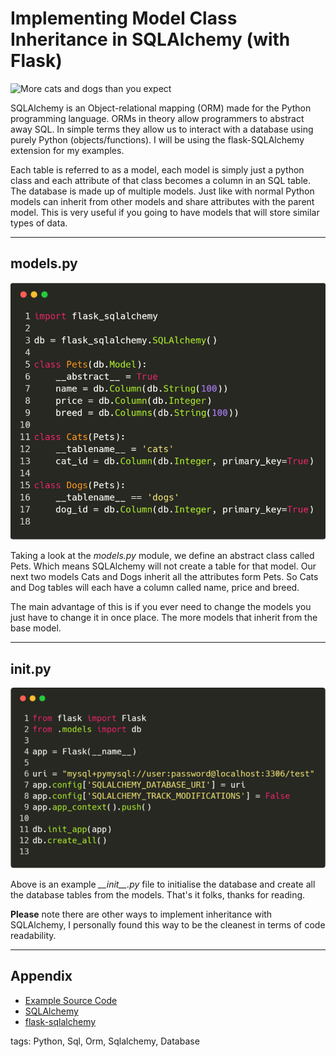 # Implementing Model Class Inheritance in SQLAlchemy (with Flask)

![More cats and dogs than you expect](https://media.giphy.com/media/xBAreNGk5DapO/giphy.gif)

SQLAlchemy is an Object-relational mapping (ORM) made for the Python programming language. ORMs in theory allow programmers to abstract away SQL. In simple terms they allow us to interact with a database using purely Python (objects/functions). I will be using the flask-SQLAlchemy extension for my examples.

Each table is referred to as a model, each model is simply just a python class and each attribute of that class becomes a column in an SQL table. The database is made up of multiple models. Just like with normal Python models can inherit from other models and share attributes with the parent model. This is very useful if you going to have models that will store similar types of data.

---------------------------------------------------------------------------------------------------

## models.py

![models.py](images/models.png)

Taking a look at the _models.py_ module, we define an abstract class called Pets. Which means SQLAlchemy will not create a table for that model. Our next two models Cats and Dogs inherit all the attributes form Pets. So Cats and Dog tables will each have a column called name, price and breed.

The main advantage of this is if you ever need to change the models you just have to change it in once place. The more models that inherit from the base model.

---------------------------------------------------------------------------------------------------

## __init__.py

![__init__.py](images/init.png)

Above is an example _\_\_init\_\_.py_ file to initialise the database and create all the database tables from the models. That's it folks, thanks for reading.

**Please** note there are other ways to implement inheritance with SQLAlchemy, I personally found this way to be the cleanest in terms of code readability.

---------------------------------------------------------------------------------------------------

## Appendix

* [Example Source Code](https://github.com/hmajid2301/medium/tree/master/Implementing%20Model%20Class%20Inheritance%20in%20SQLAlchemy%20\(with%20Flask\))
* [SQLAlchemy](https://www.sqlalchemy.org/)
* [flask-sqlalchemy](http://flask-sqlalchemy.pocoo.org/2.3/)

tags: Python, Sql, Orm, Sqlalchemy, Database
